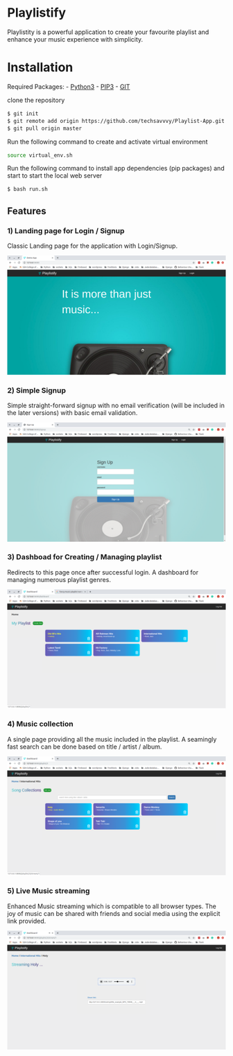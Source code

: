 # Playlistify

Playlistity is a powerful application to create your favourite playlist and enhance your music experience with simplicity.

# Installation 

Required Packages:
    - [Python3](https://docs.python-guide.org/starting/install3/linux/)
    - [PIP3](https://pypi.org/project/pip/)
    - [GIT](https://git-scm.com/book/en/v2/Getting-Started-Installing-Git)

clone the repository
```sh
$ git init
$ git remote add origin https://github.com/techsavvvy/Playlist-App.git
$ git pull origin master
```
Run the following command to create and activate virtual environment

```sh
source virtual_env.sh
```

Run the following command to install app dependencies (pip packages) and start to start the local web server

```sh
$ bash run.sh
```

## Features

### 1) Landing page for Login / Signup
Classic Landing page for the application with Login/Signup.

![](https://github.com/techsavvvy/Playlist-App/blob/master/screenshots/index.png?raw=true)

### 2) Simple Signup
Simple straight-forward signup with no email verification (will be included in the later versions) with basic email validation.

![](https://github.com/techsavvvy/Playlist-App/blob/master/screenshots/signup.png?raw=true)

### 3) Dashboad for Creating / Managing playlist
Redirects to this page once after successful login. A dashboard for managing numerous playlist genres. 

![](https://github.com/techsavvvy/Playlist-App/blob/master/screenshots/dashboard.png?raw=true)

### 4) Music collection 
A single page providing all the music included in the playlist. A seamingly fast search can be done based on title / artist / album.

![](https://github.com/techsavvvy/Playlist-App/blob/master/screenshots/playlist_view.png?raw=true)

### 5) Live Music streaming 
Enhanced Music streaming which is compatible to all browser types. The joy of music can be shared with friends and social media using the explicit link provided.

![](https://github.com/techsavvvy/Playlist-App/blob/master/screenshots/collections.png?raw=true)

